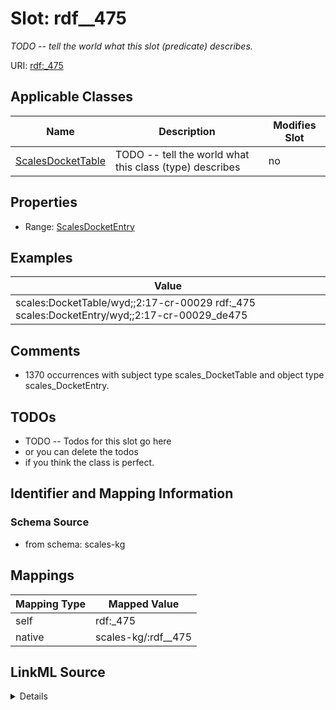 

# Slot: rdf__475


_TODO -- tell the world what this slot (predicate) describes._





URI: [rdf:_475](http://www.w3.org/1999/02/22-rdf-syntax-ns#_475)



<!-- no inheritance hierarchy -->





## Applicable Classes

| Name | Description | Modifies Slot |
| --- | --- | --- |
| [ScalesDocketTable](../classes/ScalesDocketTable.md) | TODO -- tell the world what this class (type) describes |  no  |







## Properties

* Range: [ScalesDocketEntry](../classes/ScalesDocketEntry.md)






## Examples

| Value |
| --- |
| scales:DocketTable/wyd;;2:17-cr-00029 rdf:_475 scales:DocketEntry/wyd;;2:17-cr-00029_de475 |

## Comments

* 1370 occurrences with subject type scales_DocketTable and object type scales_DocketEntry.

## TODOs

* TODO -- Todos for this slot go here
* or you can delete the todos
* if you think the class is perfect.

## Identifier and Mapping Information







### Schema Source


* from schema: scales-kg




## Mappings

| Mapping Type | Mapped Value |
| ---  | ---  |
| self | rdf:_475 |
| native | scales-kg/:rdf__475 |




## LinkML Source

<details>
```yaml
name: rdf__475
description: TODO -- tell the world what this slot (predicate) describes.
todos:
- TODO -- Todos for this slot go here
- or you can delete the todos
- if you think the class is perfect.
comments:
- 1370 occurrences with subject type scales_DocketTable and object type scales_DocketEntry.
examples:
- value: scales:DocketTable/wyd;;2:17-cr-00029 rdf:_475 scales:DocketEntry/wyd;;2:17-cr-00029_de475
from_schema: scales-kg
rank: 1000
slot_uri: rdf:_475
alias: rdf__475
domain_of:
- scales_DocketTable
range: scales_DocketEntry

```
</details>